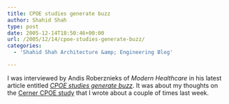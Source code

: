 ```yaml
---
title: CPOE studies generate buzz
author: Shahid Shah
type: post
date: 2005-12-14T18:50:46+00:00
url: /2005/12/14/cpoe-studies-generate-buzz/
categories:
  - 'Shahid Shah Architecture &amp; Engineering Blog'

---
```

I was interviewed by Andis Roberznieks of _Modern Healthcare_ in his latest article entitled _[CPOE studies generate buzz][1]_. It was about my thoughts on the [Cerner CPOE study][2] that I wrote about a couple of times last week.

 [1]: http://www.modernhealthcare.com/article.cms?articleId=37955
 [2]: http://www.healthcareguy.com/index.php/archives/118